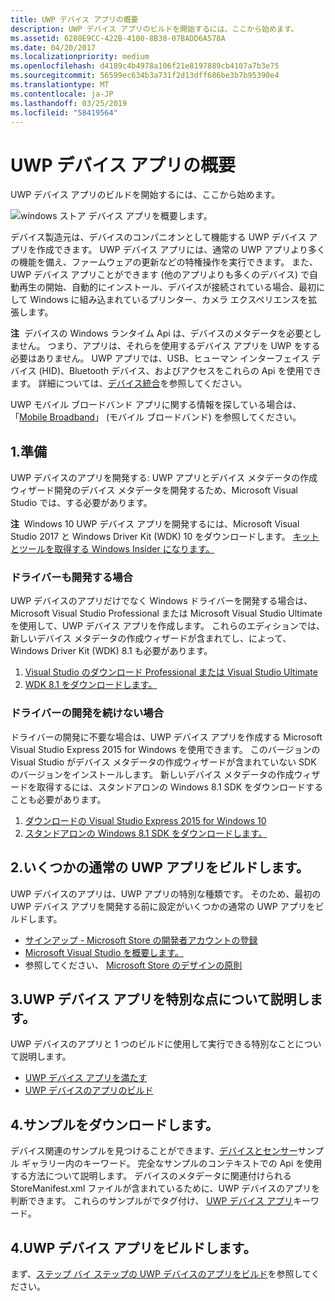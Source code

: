 ```yaml
---
title: UWP デバイス アプリの概要
description: UWP デバイス アプリのビルドを開始するには、ここから始めます。
ms.assetid: 6280E9CC-422B-4100-8B38-07BADD6A578A
ms.date: 04/20/2017
ms.localizationpriority: medium
ms.openlocfilehash: d4189c4b4978a106f21e8197889cb4107a7b3e75
ms.sourcegitcommit: 56599ec634b3a731f2d13dff686be3b7b95390e4
ms.translationtype: MT
ms.contentlocale: ja-JP
ms.lasthandoff: 03/25/2019
ms.locfileid: "58419564"
---
```

# <a name="getting-started-with-uwp-device-apps"></a>UWP デバイス アプリの概要


UWP デバイス アプリのビルドを開始するには、ここから始めます。

![windows ストア デバイス アプリを概要します。](images/devices-diagram-350x350.png)

デバイス製造元は、デバイスのコンパニオンとして機能する UWP デバイス アプリを作成できます。 UWP デバイス アプリには、通常の UWP アプリより多くの機能を備え、ファームウェアの更新などの特権操作を実行できます。 また、UWP デバイス アプリことができます (他のアプリよりも多くのデバイス) で自動再生の開始、自動的にインストール、デバイスが接続されている場合、最初にして Windows に組み込まれているプリンター、カメラ エクスペリエンスを拡張します。

**注**  デバイスの Windows ランタイム Api は、デバイスのメタデータを必要としません。 つまり、アプリは、それらを使用するデバイス アプリを UWP をする必要はありません。 UWP アプリでは、USB、ヒューマン インターフェイス デバイス (HID)、Bluetooth デバイス、およびアクセスをこれらの Api を使用できます。 詳細については、[デバイス統合](https://go.microsoft.com/fwlink/p/?LinkId=533279)を参照してください。

 

UWP モバイル ブロードバンド アプリに関する情報を探している場合は、「[Mobile Broadband](https://go.microsoft.com/fwlink/p/?LinkID=301754)」 (モバイル ブロードバンド) を参照してください。

## <a name="span-id1getsetupspanspan-id1getsetupspan1-get-set-up"></a><span id="1._get_set_up"></span><span id="1._GET_SET_UP"></span>1.準備


UWP デバイスのアプリを開発する: UWP アプリとデバイス メタデータの作成ウィザード開発のデバイス メタデータを開発するため、Microsoft Visual Studio では、する必要があります。

**注**  Windows 10 UWP デバイス アプリを開発するには、Microsoft Visual Studio 2017 と Windows Driver Kit (WDK) 10 をダウンロードします。 [キットとツールを取得する Windows Insider になります。](https://go.microsoft.com/fwlink/p/?LinkId=526775)

 

### <a name="span-idifyourealsodevelopingdriversspanspan-idifyourealsodevelopingdriversspanspan-idifyourealsodevelopingdriversspanif-youre-also-developing-drivers"></a><span id="If_you_re_also_developing_drivers"></span><span id="if_you_re_also_developing_drivers"></span><span id="IF_YOU_RE_ALSO_DEVELOPING_DRIVERS"></span>ドライバーも開発する場合

UWP デバイスのアプリだけでなく Windows ドライバーを開発する場合は、Microsoft Visual Studio Professional または Microsoft Visual Studio Ultimate を使用して、UWP デバイス アプリを作成します。 これらのエディションでは、新しいデバイス メタデータの作成ウィザードが含まれてし、によって、Windows Driver Kit (WDK) 8.1 も必要があります。

1.  [Visual Studio のダウンロード Professional または Visual Studio Ultimate](https://go.microsoft.com/fwlink/p/?LinkId=302196)
2.  [WDK 8.1 をダウンロードします。](https://go.microsoft.com/fwlink/p/?LinkId=302196)

### <a name="span-idifyourenotgoingtobedevelopingdriversspanspan-idifyourenotgoingtobedevelopingdriversspanspan-idifyourenotgoingtobedevelopingdriversspanif-youre-not-going-to-be-developing-drivers"></a><span id="If_you_re_not_going_to_be_developing_drivers"></span><span id="if_you_re_not_going_to_be_developing_drivers"></span><span id="IF_YOU_RE_NOT_GOING_TO_BE_DEVELOPING_DRIVERS"></span>ドライバーの開発を続けない場合

ドライバーの開発に不要な場合は、UWP デバイス アプリを作成する Microsoft Visual Studio Express 2015 for Windows を使用できます。 このバージョンの Visual Studio がデバイス メタデータの作成ウィザードが含まれていない SDK のバージョンをインストールします。 新しいデバイス メタデータの作成ウィザードを取得するには、スタンドアロンの Windows 8.1 SDK をダウンロードすることも必要があります。

1.  [ダウンロードの Visual Studio Express 2015 for Windows 10](https://visualstudio.microsoft.com/vs/express/)
2.  [スタンドアロンの Windows 8.1 SDK をダウンロードします。](https://go.microsoft.com/fwlink/p/?LinkId=302196)

## <a name="span-id2buildsomeregularwindowsstoreappsspanspan-id2buildsomeregularwindowsstoreappsspan2-build-some-regular-uwp-apps"></a><span id="2._build_some_regular_windows_store_apps"></span><span id="2._BUILD_SOME_REGULAR_WINDOWS_STORE_APPS"></span>2.いくつかの通常の UWP アプリをビルドします。


UWP デバイスのアプリは、UWP アプリの特別な種類です。 そのため、最初の UWP デバイス アプリを開発する前に設定がいくつかの通常の UWP アプリをビルドします。

-   [サインアップ - Microsoft Store の開発者アカウントの登録](https://go.microsoft.com/fwlink/p/?LinkId=302197)
-   [Microsoft Visual Studio を概要します。](https://go.microsoft.com/fwlink/p/?LinkID=267230)
-   参照してください、 [Microsoft Store のデザインの原則](https://go.microsoft.com/fwlink/p/?LinkID=299845)

## <a name="span-id3learnwhatmakeswindowsstoredeviceappsspecialspanspan-id3learnwhatmakeswindowsstoredeviceappsspecialspan3-learn-what-makes-uwp-device-apps-special"></a><span id="3._learn_what_makes_windows_store_device_apps_special"></span><span id="3._LEARN_WHAT_MAKES_WINDOWS_STORE_DEVICE_APPS_SPECIAL"></span>3.UWP デバイス アプリを特別な点について説明します。


UWP デバイスのアプリと 1 つのビルドに使用して実行できる特別なことについて説明します。

-   [UWP デバイス アプリを満たす](meet-uwp-device-apps.md)
-   [UWP デバイスのアプリのビルド](the-workflow.md)

## <a name="span-id4downloadsamplesspanspan-id4downloadsamplesspan4-download-samples"></a><span id="4._download_samples"></span><span id="4._DOWNLOAD_SAMPLES"></span>4.サンプルをダウンロードします。


デバイス関連のサンプルを見つけることができます、[デバイスとセンサー](https://go.microsoft.com/fwlink/p/?LinkID=302213)サンプル ギャラリー内のキーワード。 完全なサンプルのコンテキストでの Api を使用する方法について説明します。 デバイスのメタデータに関連付けられる StoreManifest.xml ファイルが含まれているために、UWP デバイスのアプリを判断できます。 これらのサンプルがでタグ付け、 [UWP デバイス アプリ](https://go.microsoft.com/fwlink/p/?LinkID=299847)キーワード。

## <a name="span-id4buildyourownwindowsstoredeviceappspanspan-id4buildyourownwindowsstoredeviceappspan4-build-your-own-uwp-device-app"></a><span id="4._build_your_own_windows_store_device_app"></span><span id="4._BUILD_YOUR_OWN_WINDOWS_STORE_DEVICE_APP"></span>4.UWP デバイス アプリをビルドします。


まず、[ステップ バイ ステップの UWP デバイスのアプリをビルド](build-a-uwp-device-app-step-by-step.md)を参照してください。

 

 





